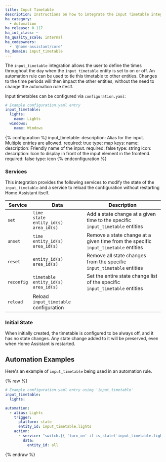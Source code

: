 ```yaml
---
title: Input Timetable
description: Instructions on how to integrate the Input Timetable integration into Home Assistant.
ha_category:
  - Automation
ha_release: 0.117
ha_iot_class: ~
ha_quality_scale: internal
ha_codeowners:
  - '@home-assistant/core'
ha_domain: input_timetable
---
```


The `input_timetable` integration allows the user to define the times throughout the day when the `input_timetable` entity is set to on or off. An automation rule can be used to tie this timetable to other entities. Changes to the time periods will then impact the other entities, without the need to change the automation rule iteslf.

Input timetables can be configured via `configuration.yaml`:

```yaml
# Example configuration.yaml entry
input_timetable:
  lights:
    name: Lights
  windows:
    name: Windows
```

{% configuration %}
  input_timetable:
    description: Alias for the input. Multiple entries are allowed.
    required: true
    type: map
    keys:
      name:
        description: Friendly name of the input.
        required: false
        type: string
      icon:
        description: Icon to display in front of the input element in the frontend.
        required: false
        type: icon
{% endconfiguration %}

### Services

This integration provides the following services to modify the state of the `input_timetable` and a service to reload the
configuration without restarting Home Assistant itself.

| Service | Data | Description |
| ------- | ---- | ----------- |
| `set` | `time`<br>`state`<br>`entity_id(s)`<br>`area_id(s)` | Add a state change at a given time to the specific `input_timetable` entities 
| `unset` | `time`<br>`entity_id(s)`<br>`area_id(s)` | Remove a state change at a given time from the specific `input_timetable` entities
| `reset` | `entity_id(s)`<br>`area_id(s)` | Remove all state changes from the specific `input_timetable` entities
| `reconfig` | `timetable`<br>`entity_id(s)`<br>`area_id(s)` | Set the entire state change list of the specific `input_timetable` entities
| `reload` | Reload `input_timetable` configuration |

### Initial State
When initially created, the timetable is configured to be always off, and it has no state changes. Any state change added to it will be preserved, even when Home Assistant is restarted.

## Automation Examples

Here's an example of `input_timetable` being used in an automation rule.

{% raw %}
```yaml
# Example configuration.yaml entry using 'input_timetable'
input_timetable:
  lights:

automation:
  - alias: Lights
    trigger:
      platform: state
      entity_id: input_timetable.lights
    action:
      - service: "switch.{{ 'turn_on' if is_state('input_timetable.lights', 'on') else 'turn_off' }}"
        data:
          entity_id: all
```
{% endraw %}
